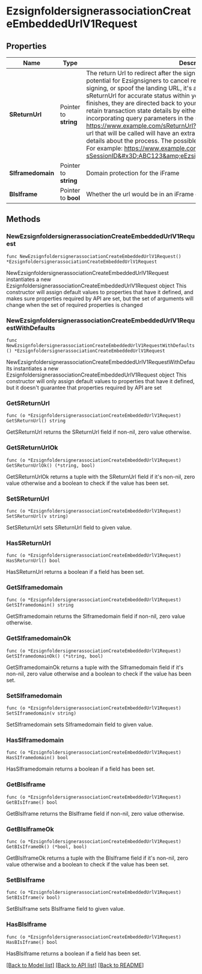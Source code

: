 # EzsignfoldersignerassociationCreateEmbeddedUrlV1Request

## Properties

Name | Type | Description | Notes
------------ | ------------- | ------------- | -------------
**SReturnUrl** | Pointer to **string** | The return Url to redirect after the signing is completed  **Warning** Due to the potential for Ezsignsigners to cancel redirection, close their browser post-signing, or spoof the landing URL, it&#39;s advisable not to solely depend on the sReturnUrl for accurate status within your integration.  Once the Ezsignsigner finishes, they are directed back to your application. Your application can retain transaction state details by either storing data in a cookie or incorporating query parameters in the sReturnUrl. For example: https://www.example.com/sReturnUrl?sSessionID&#x3D;ABC123  The actual url that will be called will have an extra url parameter appended to give details about the process. The possible values are listed in the table below. For example: https://www.example.com/sReturnUrl?sSessionID&#x3D;ABC123&amp;eEzsignEvent&#x3D;CompletedEzsignfolder   |**Query parameters appended**| |---| |eEzsignEvent|   |**eEzsignEvent**|**Description**| |---|---| |SessionTimeout|The session timed out| |SessionLogout|The Ezsignsigner signed out| |DeclinedTermOfUse|The Ezsignsigner refused the terms| |DeclinedSign|The Ezsignsigner refused to sign| |Reassigned|The Ezsignsigner reassigned his signatures to someone else| |CompletedStep|The Ezsignsigner completed his step. There is other signatures to complete the Ezsigndocument| |CompletedEzsignfolder|The Ezsignfolder is completed. Everyone signed their signatures| | [optional] 
**SIframedomain** | Pointer to **string** | Domain protection for the iFrame | [optional] 
**BIsIframe** | Pointer to **bool** | Whether the url would be in an iFrame or not | [optional] 

## Methods

### NewEzsignfoldersignerassociationCreateEmbeddedUrlV1Request

`func NewEzsignfoldersignerassociationCreateEmbeddedUrlV1Request() *EzsignfoldersignerassociationCreateEmbeddedUrlV1Request`

NewEzsignfoldersignerassociationCreateEmbeddedUrlV1Request instantiates a new EzsignfoldersignerassociationCreateEmbeddedUrlV1Request object
This constructor will assign default values to properties that have it defined,
and makes sure properties required by API are set, but the set of arguments
will change when the set of required properties is changed

### NewEzsignfoldersignerassociationCreateEmbeddedUrlV1RequestWithDefaults

`func NewEzsignfoldersignerassociationCreateEmbeddedUrlV1RequestWithDefaults() *EzsignfoldersignerassociationCreateEmbeddedUrlV1Request`

NewEzsignfoldersignerassociationCreateEmbeddedUrlV1RequestWithDefaults instantiates a new EzsignfoldersignerassociationCreateEmbeddedUrlV1Request object
This constructor will only assign default values to properties that have it defined,
but it doesn't guarantee that properties required by API are set

### GetSReturnUrl

`func (o *EzsignfoldersignerassociationCreateEmbeddedUrlV1Request) GetSReturnUrl() string`

GetSReturnUrl returns the SReturnUrl field if non-nil, zero value otherwise.

### GetSReturnUrlOk

`func (o *EzsignfoldersignerassociationCreateEmbeddedUrlV1Request) GetSReturnUrlOk() (*string, bool)`

GetSReturnUrlOk returns a tuple with the SReturnUrl field if it's non-nil, zero value otherwise
and a boolean to check if the value has been set.

### SetSReturnUrl

`func (o *EzsignfoldersignerassociationCreateEmbeddedUrlV1Request) SetSReturnUrl(v string)`

SetSReturnUrl sets SReturnUrl field to given value.

### HasSReturnUrl

`func (o *EzsignfoldersignerassociationCreateEmbeddedUrlV1Request) HasSReturnUrl() bool`

HasSReturnUrl returns a boolean if a field has been set.

### GetSIframedomain

`func (o *EzsignfoldersignerassociationCreateEmbeddedUrlV1Request) GetSIframedomain() string`

GetSIframedomain returns the SIframedomain field if non-nil, zero value otherwise.

### GetSIframedomainOk

`func (o *EzsignfoldersignerassociationCreateEmbeddedUrlV1Request) GetSIframedomainOk() (*string, bool)`

GetSIframedomainOk returns a tuple with the SIframedomain field if it's non-nil, zero value otherwise
and a boolean to check if the value has been set.

### SetSIframedomain

`func (o *EzsignfoldersignerassociationCreateEmbeddedUrlV1Request) SetSIframedomain(v string)`

SetSIframedomain sets SIframedomain field to given value.

### HasSIframedomain

`func (o *EzsignfoldersignerassociationCreateEmbeddedUrlV1Request) HasSIframedomain() bool`

HasSIframedomain returns a boolean if a field has been set.

### GetBIsIframe

`func (o *EzsignfoldersignerassociationCreateEmbeddedUrlV1Request) GetBIsIframe() bool`

GetBIsIframe returns the BIsIframe field if non-nil, zero value otherwise.

### GetBIsIframeOk

`func (o *EzsignfoldersignerassociationCreateEmbeddedUrlV1Request) GetBIsIframeOk() (*bool, bool)`

GetBIsIframeOk returns a tuple with the BIsIframe field if it's non-nil, zero value otherwise
and a boolean to check if the value has been set.

### SetBIsIframe

`func (o *EzsignfoldersignerassociationCreateEmbeddedUrlV1Request) SetBIsIframe(v bool)`

SetBIsIframe sets BIsIframe field to given value.

### HasBIsIframe

`func (o *EzsignfoldersignerassociationCreateEmbeddedUrlV1Request) HasBIsIframe() bool`

HasBIsIframe returns a boolean if a field has been set.


[[Back to Model list]](../README.md#documentation-for-models) [[Back to API list]](../README.md#documentation-for-api-endpoints) [[Back to README]](../README.md)


